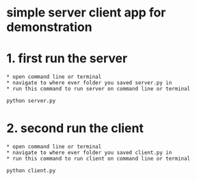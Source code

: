 # simple server client app for demonstration

# 1.  first run the server
    * open command line or terminal
    * navigate to where ever folder you saved server.py in
    * run this command to run server on command line or terminal
```bash
python server.py
```
# 2.  second run the client
    * open command line or terminal
    * navigate to where ever folder you saved client.py in
    * run this command to run client on command line or terminal
```bash
python client.py
```




